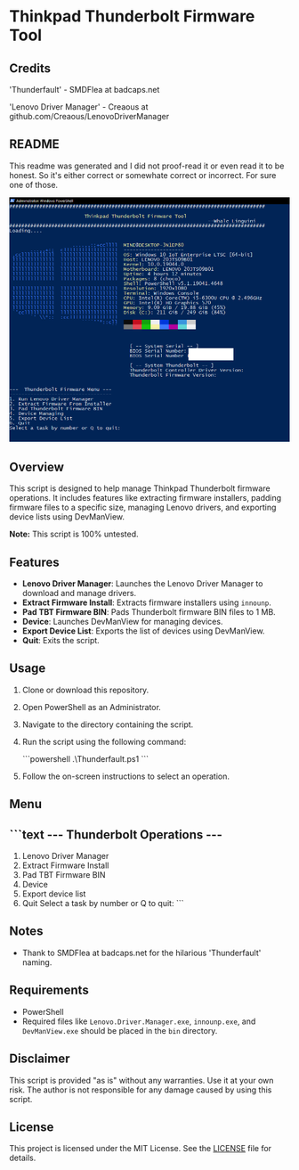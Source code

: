 
# Thinkpad Thunderbolt Firmware Tool

## Credits
'Thunderfault' - SMDFlea at badcaps.net

'Lenovo Driver Manager' - Creaous at github.com/Creaous/LenovoDriverManager


## README

This readme was generated and I did not proof-read it or even read it to be honest. So it's either correct or somewhate correct or incorrect. For sure one of those. 

![Thinkpad Thunderbolt Firmware Tool](https://github.com/whalelinguni/LenovoThunderboltTool/blob/main/ThunderScreenShot.png)

## Overview

This script is designed to help manage Thinkpad Thunderbolt firmware operations. It includes features like extracting firmware installers, padding firmware files to a specific size, managing Lenovo drivers, and exporting device lists using DevManView.

**Note:** This script is 100% untested.

## Features

- **Lenovo Driver Manager**: Launches the Lenovo Driver Manager to download and manage drivers.
- **Extract Firmware Install**: Extracts firmware installers using `innounp`.
- **Pad TBT Firmware BIN**: Pads Thunderbolt firmware BIN files to 1 MB.
- **Device**: Launches DevManView for managing devices.
- **Export Device List**: Exports the list of devices using DevManView.
- **Quit**: Exits the script.

## Usage

1. Clone or download this repository.
2. Open PowerShell as an Administrator.
3. Navigate to the directory containing the script.
4. Run the script using the following command:

   \`\`\`powershell
   .\Thunderfault.ps1
   \`\`\`

5. Follow the on-screen instructions to select an operation.

## Menu

\`\`\`text
---  Thunderbolt Operations ---
-------------------------------
1. Lenovo Driver Manager
2. Extract Firmware Install
3. Pad TBT Firmware BIN
4. Device
5. Export device list
6. Quit
Select a task by number or Q to quit:
\`\`\`

## Notes

- Thank to SMDFlea at badcaps.net for the hilarious 'Thunderfault' naming. 

## Requirements

- PowerShell
- Required files like `Lenovo.Driver.Manager.exe`, `innounp.exe`, and `DevManView.exe` should be placed in the `bin` directory.

## Disclaimer

This script is provided "as is" without any warranties. Use it at your own risk. The author is not responsible for any damage caused by using this script.

## License

This project is licensed under the MIT License. See the [LICENSE](LICENSE) file for details.

